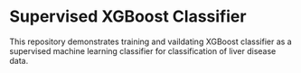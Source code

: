# Supervised XGBoost Classifier
This repository demonstrates training and vaildating XGBoost classifier as a supervised machine learning classifier for classification of liver disease data.
<!---
KYadanarW/KYadanarW is a ✨ special ✨ repository because its `README.md` (this file) appears on your GitHub profile.
You can click the Preview link to take a look at your changes.
--->
